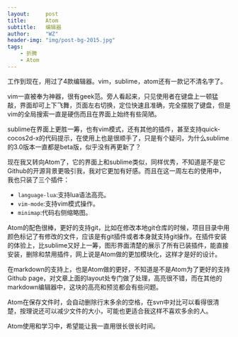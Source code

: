 ```yaml
---
layout:     post
title:      Atom
subtitle:   编辑器
author:     "WZ"
header-img: "img/post-bg-2015.jpg"
tags:
    - 折腾
    - Atom
---
```

工作到现在，用过了4款编辑器。vim，sublime，atom还有一款记不清名字了。

vim一直被奉为神器，很有geek范。旁人看起来，只见使用者在键盘上一顿猛敲，界面却可上下飞舞，页面左右切换，定位快速且准确，完全摆脱了键盘，但是vim的全局搜索一直是硬伤而且在界面上始终有些简陋。

sublime在界面上更胜一筹，也有vim模式，还有其他的插件，甚至支持quick-cocos2d-x的代码提示，在使用上也是很顺手了，只是有个疑问，为什么sublime的3.0版本一直都是beta版，似乎没有再更新了？

现在我又转向Atom了，它的界面上和sublime类似，同样优秀，不知道是不是它Github的开源背景更吸引我，我对它更加有好感。而且在这一周左右的使用中，我也只装了三个插件：

* `language-lua`:支持lua语法高亮。
* `vim-mode`:支持vim模式操作。
* `minimap`:代码右侧缩略图。

Atom的配色很棒，更好的支持git，比如在修改本地git仓库的时候，项目目录中用颜色标记了有修改的文件，应该是有git插件或者本身就支持git操作。在插件安装的体验上，比sublime又好上一筹，图形界面清楚的展示了所有已装插件，能直接安装，删除和禁用插件，网上说是Atom做的更加模块化，这样才是好的设计。

在markdown的支持上，也是Atom做的更好，不知道是不是Atom为了更好的支持Github page，对文章上面的layout处专门做了处理，高亮很不错，而在其他的markdown编辑器中，这块的高亮和预览都会有些问题。

Atom在保存文件时，会自动删除行末多余的空格，在svn中对比可以看得很清楚，按理说还可以减少文件的大小，可能也更适合我这样不喜欢多余的人。

Atom使用和学习中，希望能让我一直用很长很长时间。

